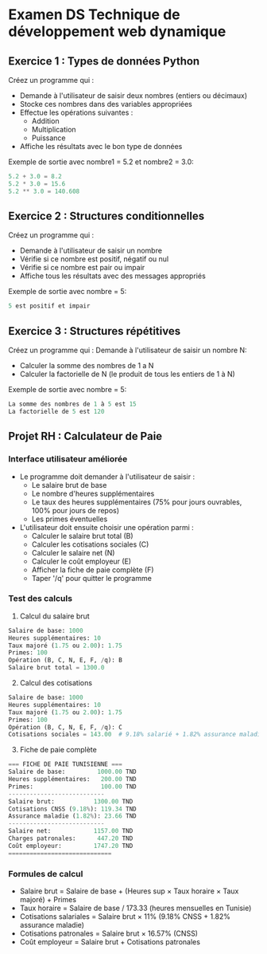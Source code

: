 # Examen DS Technique de développement web dynamique

## Exercice 1 : Types de données Python

Créez un programme qui :

- Demande à l'utilisateur de saisir deux nombres (entiers ou décimaux)
- Stocke ces nombres dans des variables appropriées
- Effectue les opérations suivantes :
  - Addition
  - Multiplication
  - Puissance
- Affiche les résultats avec le bon type de données

Exemple de sortie avec nombre1 = 5.2 et nombre2 = 3.0:

```python
5.2 + 3.0 = 8.2
5.2 * 3.0 = 15.6
5.2 ** 3.0 = 140.608
```

## Exercice 2 : Structures conditionnelles

Créez un programme qui :

- Demande à l'utilisateur de saisir un nombre
- Vérifie si ce nombre est positif, négatif ou nul
- Vérifie si ce nombre est pair ou impair
- Affiche tous les résultats avec des messages appropriés

Exemple de sortie avec nombre = 5:

```python
5 est positif et impair
```

## Exercice 3 : Structures répétitives

Créez un programme qui :
Demande à l'utilisateur de saisir un nombre N:

- Calculer la somme des nombres de 1 a N
- Calculer la factorielle de N (le produit de tous les entiers de 1 à N)

Exemple de sortie avec nombre = 5:

```python
La somme des nombres de 1 à 5 est 15
La factorielle de 5 est 120
```

## Projet RH : Calculateur de Paie

### Interface utilisateur améliorée

- Le programme doit demander à l'utilisateur de saisir :
  - Le salaire brut de base
  - Le nombre d'heures supplémentaires
  - Le taux des heures supplémentaires (75% pour jours ouvrables, 100% pour jours de repos)
  - Les primes éventuelles
- L'utilisateur doit ensuite choisir une opération parmi :
  - Calculer le salaire brut total (B)
  - Calculer les cotisations sociales (C)
  - Calculer le salaire net (N)
  - Calculer le coût employeur (E)
  - Afficher la fiche de paie complète (F)
  - Taper '/q' pour quitter le programme

### Test des calculs

1. Calcul du salaire brut
```python
Salaire de base: 1000
Heures supplémentaires: 10
Taux majoré (1.75 ou 2.00): 1.75
Primes: 100
Opération (B, C, N, E, F, /q): B
Salaire brut total = 1300.0
```

2. Calcul des cotisations
```python
Salaire de base: 1000
Heures supplémentaires: 10
Taux majoré (1.75 ou 2.00): 1.75
Primes: 100
Opération (B, C, N, E, F, /q): C
Cotisations sociales = 143.00  # 9.18% salarié + 1.82% assurance maladie
```

3. Fiche de paie complète
```python
=== FICHE DE PAIE TUNISIENNE ===
Salaire de base:         1000.00 TND
Heures supplémentaires:   200.00 TND
Primes:                   100.00 TND
---------------------------
Salaire brut:           1300.00 TND
Cotisations CNSS (9.18%): 119.34 TND
Assurance maladie (1.82%): 23.66 TND
---------------------------
Salaire net:            1157.00 TND
Charges patronales:      447.20 TND
Coût employeur:         1747.20 TND
=============================
```

### Formules de calcul

- Salaire brut = Salaire de base + (Heures sup × Taux horaire × Taux majoré) + Primes
- Taux horaire = Salaire de base / 173.33 (heures mensuelles en Tunisie)
- Cotisations salariales = Salaire brut × 11% (9.18% CNSS + 1.82% assurance maladie)
- Cotisations patronales = Salaire brut × 16.57% (CNSS)
- Coût employeur = Salaire brut + Cotisations patronales
